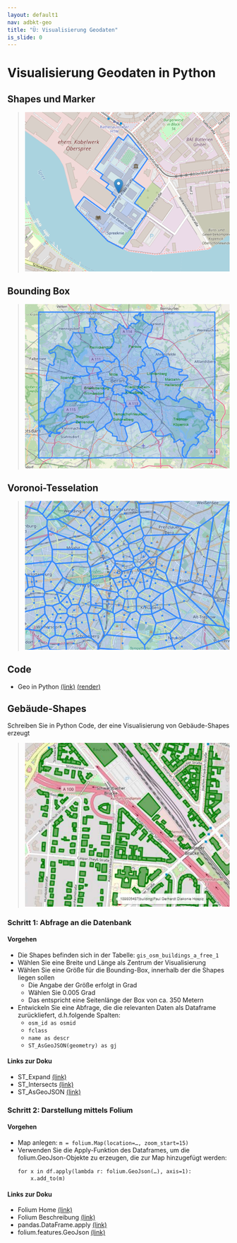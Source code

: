 ```yaml
---
layout: default1
nav: adbkt-geo
title: "Ü: Visualisierung Geodaten"
is_slide: 0
---
```


# Visualisierung Geodaten in Python

## Shapes und Marker
> ![Bild](/home/lv/adbkt/a/geo/fig/viz1.png)

## Bounding Box
> ![Bild](/home/lv/adbkt/a/geo/fig/viz2.png)

## Voronoi-Tesselation
> ![Bild](/home/lv/adbkt/a/geo/fig/viz3.png)

## Code
- Geo in Python 
[(link)](/home/lv/adbkt/a-ipynb/geo.ipynb) 
[(render)](https://github.com/ic-htw/ic-htw.github.io/blob/master/home/lv/adbkt/a-ipynb/geo.ipynb)

## Gebäude-Shapes
Schreiben Sie in Python Code, der eine Visualisierung von Gebäude-Shapes erzeugt
> ![Bild](/home/lv/adbkt/a/geo/fig/gebaeude.png)

### Schritt 1: Abfrage an die Datenbank
#### Vorgehen
- Die Shapes befinden sich in der Tabelle: `gis_osm_buildings_a_free_1`
- Wählen Sie eine Breite und Länge als Zentrum der Visualisierung
- Wählen Sie eine Größe für die Bounding-Box, innerhalb der die Shapes liegen sollen
  - Die Angabe der Größe erfolgt in Grad
  - Wählen Sie 0.005 Grad
  - Das entspricht eine Seitenlänge der Box von ca. 350 Metern
- Entwickeln Sie eine Abfrage, die die relevanten Daten als Dataframe zurückliefert, d.h.folgende Spalten:
  - `osm_id as osmid`
  - `fclass`
  - `name as descr`
  - `ST_AsGeoJSON(geometry) as gj`

#### Links zur Doku
- ST_Expand [(link)](https://postgis.net/docs/ST_Expand.html)
- ST_Intersects [(link)](https://postgis.net/docs/ST_Intersects.html)
- ST_AsGeoJSON [(link)](https://postgis.net/docs/ST_AsGeoJSON.html)

### Schritt 2: Darstellung mittels Folium
#### Vorgehen
- Map anlegen: `m = folium.Map(location=…, zoom_start=15)` 
- Verwenden Sie die Apply-Funktion des Dataframes, um die folium.GeoJson-Objekte zu erzeugen, die zur Map hinzugefügt werden:
  ```
  for x in df.apply(lambda r: folium.GeoJson(…), axis=1):
      x.add_to(m)
  ```

#### Links zur Doku
- Folium Home [(link)](https://python-visualization.github.io/folium/latest/)
- Folium Beschreibung [(link)](https://realpython.com/python-folium-web-maps-from-data/)
- pandas.DataFrame.apply [(link)](http://pandas.pydata.org/pandas-docs/stable/reference/api/pandas.DataFrame.apply.html)
- folium.features.GeoJson [(link)](https://python-visualization.github.io/folium/latest/reference.html#folium.features.GeoJson)
